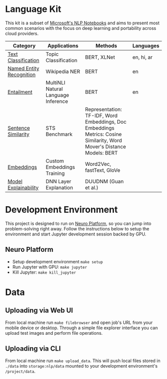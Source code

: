 # Language Kit

This kit is a subset of [Microsoft's NLP Notebooks](https://github.com/microsoft/nlp) and aims to present most common scenarios with the focus on deep learning and portability across cloud providers.

|Category|Applications|Methods|Languages|
|---| ------------------------ | ------------------- |---|
|[Text Classification](text_classification)|Topic Classification|BERT, XLNet|en, hi, ar|
|[Named Entity Recognition](named_entity_recognition) |Wikipedia NER|BERT|en|
|[Entailment](entailment)|MultiNLI Natural Language Inference|BERT|en|
|[Sentence Similarity](sentence_similarity)|STS Benchmark|Representation: TF-IDF, Word Embeddings, Doc Embeddings<br>Metrics: Cosine Similarity, Word Mover's Distance<br> Models: BERT||
|[Embeddings](embeddings)|Custom Embeddings Training|Word2Vec, fastText, GloVe||
|[Model Explainability](model_explainability)|DNN Layer Explanation|DUUDNM (Guan et al.)|

# Development Environment

This project is designed to run on [Neuro Platform](https://neu.ro), so you can jump into problem-solving right away. Follow the instructions below to setup the environment and start Jupyter development session backed by GPU.

## Neuro Platform

* Setup development environment `make setup`
* Run Jupyter with GPU: `make jupyter`
* Kill Jupyter: `make kill_jupyter`

# Data

## Uploading via Web UI

From local machine run `make filebrowser` and open job's URL from your mobile device or desktop. Through a simple file explorer interface you can upload test images and perform file operations.

## Uploading via CLI

From local machine run `make upload_data`. This will push local files stored in `./data` into `storage:nlp/data` mounted to your development environment's `/project/data`.
